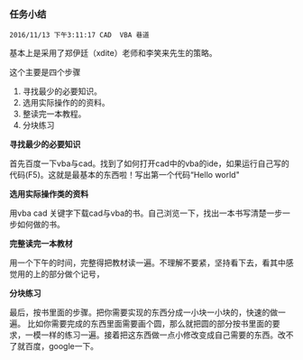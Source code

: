 ### 任务小结
```
2016/11/13 下午3:11:17 CAD  VBA 巷道
```
基本上是采用了郑伊廷（xdite）老师和李笑来先生的策略。

这个主要是四个步骤
1. 寻找最少的必要知识。
2. 选用实际操作的的资料。
3. 整读完一本教程。
4. 分块练习

**寻找最少的必要知识**

首先百度一下vba与cad。找到了如何打开cad中的vba的ide，如果运行自己写的代码(F5)。这就是最基本的东西啦！写出第一个代码“Hello world"

**选用实际操作类的资料**

用vba cad 关键字下载cad与vba的书。自己浏览一下，找出一本书写清楚一步一步如何做的书。

**完整读完一本教材**

用一个下午的时间，完整得把教材读一遍。不理解不要紧，坚持看下去，看其中感觉用的上的部分做个记号，


**分块练习**

最后，按书里面的步骤。把你需要实现的东西分成一小块一小块的，快速的做一遍。
比如你需要完成的东西里面需要画个圆，那么就把圆的部分按书里面的要求，一模一样的练习一遍。接着把这东西做一点小修改变成自己需要的东西。改不了就百度，google一下。
